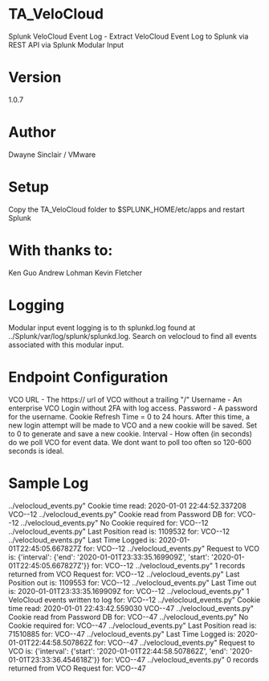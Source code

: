 # TA_VeloCloud
Splunk VeloCloud Event Log - Extract VeloCloud Event Log to Splunk via REST API via Splunk Modular Input

# Version
1.0.7

# Author
Dwayne Sinclair / VMware 

# Setup
Copy the TA_VeloCloud folder to $SPLUNK_HOME/etc/apps and restart Splunk

# With thanks to:
Ken Guo
Andrew Lohman
Kevin Fletcher

# Logging
Modular input event logging is to th splunkd.log found at ../Splunk/var/log/splunk/splunkd.log. Search on velocloud to find all events associated with this modular input.

# Endpoint Configuration
VCO URL - The https:// url of VCO without a trailing "/"
Username - An enterprise VCO Login without 2FA with log access.
Password - A password for the username. 
Cookie Refresh Time = 0 to 24 hours. After this time, a new login attempt will be made to VCO and a new cookie will be saved. Set to 0 to generate and save a new cookie.
Interval - How often (in seconds) do we poll VCO for event data. We dont want to poll too often so 120-600 seconds is ideal.

# Sample Log
../velocloud_events.py" Cookie time read: 2020-01-01 22:44:52.337208 VCO--12
../velocloud_events.py" Cookie read from Password DB for: VCO--12 
../velocloud_events.py" No Cookie required for: VCO--12
../velocloud_events.py" Last Position read is: 1109532 for: VCO--12
../velocloud_events.py" Last Time Logged is: 2020-01-01T22:45:05.667827Z for: VCO--12
../velocloud_events.py" Request to VCO is: {'interval': {'end': '2020-01-01T23:33:35.169909Z', 'start': '2020-01-01T22:45:05.667827Z'}} for: VCO--12
../velocloud_events.py" 1 records returned from VCO Request for: VCO--12
../velocloud_events.py" Last Position out is: 1109553 for: VCO--12
../velocloud_events.py" Last Time out is: 2020-01-01T23:33:35.169909Z for: VCO--12
../velocloud_events.py" 1 VeloCloud events written to log for: VCO--12
../velocloud_events.py" Cookie time read: 2020-01-01 22:43:42.559030 VCO--47
../velocloud_events.py" Cookie read from Password DB for: VCO--47 
../velocloud_events.py" No Cookie required for: VCO--47
../velocloud_events.py" Last Position read is: 71510885 for: VCO--47
../velocloud_events.py" Last Time Logged is: 2020-01-01T22:44:58.507862Z for: VCO--47
../velocloud_events.py" Request to VCO is: {'interval': {'start': '2020-01-01T22:44:58.507862Z', 'end': '2020-01-01T23:33:36.454618Z'}} for: VCO--47
../velocloud_events.py" 0 records returned from VCO Request for: VCO--47



